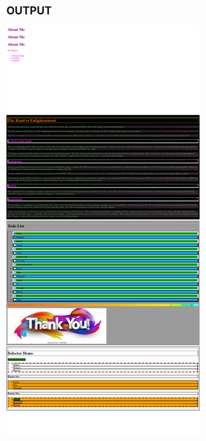 # OUTPUT

<img src="img/8.png">
<br/>
<img src="img/9.png">
<br/>
<img src="img/10.png">
<br/>
<img src="img/11.png">
<br/>